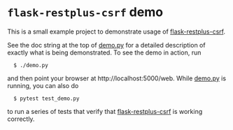 # `flask-restplus-csrf` demo

This is a small example project to demonstrate usage of [flask-restplus-csrf](https://github.com/OpenTechStrategies/flask-restplus-csrf).

See the doc string at the top of [demo.py](demo.py) for a detailed
description of exactly what is being demonstrated.  To see the demo in
action, run

```
  $ ./demo.py
```

and then point your browser at http://localhost:5000/web.  While [demo.py](demo.py) is running, you can also do

```
  $ pytest test_demo.py
```

to run a series of tests that verify that
[flask-restplus-csrf](https://github.com/OpenTechStrategies/flask-restplus-csrf)
is working correctly.
